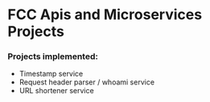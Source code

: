 
# FCC Apis and Microservices Projects

### Projects implemented:
* Timestamp service
* Request header parser / whoami service
* URL shortener service
